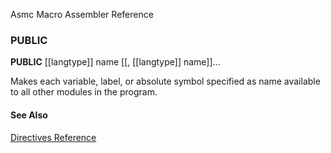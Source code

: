 Asmc Macro Assembler Reference

### PUBLIC

**PUBLIC** [[langtype]] name [[, [[langtype]] name]]...

Makes each variable, label, or absolute symbol specified as name available to all other modules in the program.

#### See Also

[Directives Reference](readme.md)